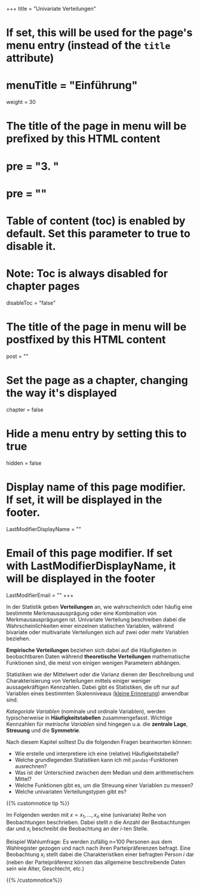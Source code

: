 +++
title = "Univariate Verteilungen"
# If set, this will be used for the page's menu entry (instead of the `title` attribute)
# menuTitle = "Einführung"
weight = 30
# The title of the page in menu will be prefixed by this HTML content
# pre = "<b>3. </b>"
# pre = "<i class='fab fa-github'></i>"
# Table of content (toc) is enabled by default. Set this parameter to true to disable it.
# Note: Toc is always disabled for chapter pages
disableToc = "false"

# The title of the page in menu will be postfixed by this HTML content
post = ""
# Set the page as a chapter, changing the way it's displayed
chapter = false
# Hide a menu entry by setting this to true
hidden = false
# Display name of this page modifier. If set, it will be displayed in the footer.
LastModifierDisplayName = ""
# Email of this page modifier. If set with LastModifierDisplayName, it will be displayed in the footer
LastModifierEmail = ""
+++

In der Statistik geben **Verteilungen** an, wie wahrscheinlich oder häufig eine bestimmte Merkmausausprägung oder eine Kombination von Merkmausausprägungen ist. Univariate Verteilung beschreiben dabei die Wahrscheinlichkeiten einer einzelnen statischen Variablen, während bivariate oder multivariate Verteilungen sich auf zwei oder mehr Variablen beziehen.

**Empirische Verteilungen** beziehen sich dabei auf die Häufigkeiten in beobachtbaren Daten während **theoretische Verteilungen** mathematische Funktionen sind, die meist von einigen wenigen Parametern abhängen.

<!--Beispielsweise kann die [Normalverteilung](https://de.wikipedia.org/wiki/Normalverteilung) über die beiden Parameter Erwartungswert (`loc`) und Varianz (`scale`) beschrieben werden. Zufällig generierte Zahlen aus dieser Verteilung kann man beispielsweise mit `numpy` erhalten:

{{% customnotice code %}}
```
import numpy as np

np.random.normal(loc=3, scale=3, size=10)
```
{{% /customnotice %}}


---
-->

Statistiken wie der Mittelwert oder die Varianz <!--oder der Modus--> dienen der Beschreibung und Charakterisierung von Verteilungen mittels einiger weniger aussagekräftigen Kennzahlen. Dabei gibt es Statistiken, die oft nur auf Variablen eines bestimmten Skalenniveaus ([kleine Erinnerung](/2022-2023-ZK_Data_Librarian_Modul_3/basics/basic_terms/)) anwendbar sind.


*Kategoriale Variablen* (nominale und ordinale Variablen),  werden typischerweise in **Häufigkeitstabellen** zusammengefasst. Wichtige Kennzahlen für *metrische Variablen* sind hingegen u.a. die **zentrale Lage**, **Streuung** und die **Symmetrie**. 

Nach diesem Kapitel solltest Du die folgenden Fragen beantworten können:

- Wie erstelle und interpretiere ich eine (relative) Häufigkeitstabelle?
- Welche grundlegenden Statistiken kann ich mit `pandas`-Funktionen ausrechnen?
- Was ist der Unterschied zwischen dem Median und dem arithmetischem Mittel?
- Welche Funktionen gibt es, um die Streuung einer Variablen zu messen?
- Welche univariaten Verteilungstypen gibt es?

{{% customnotice tip %}}

Im Folgenden werden mit $x = x_1, \dots, x_n$ eine (univariate) Reihe von Beobachtungen beschrieben. Dabei stellt $n$ die Anzahl der Beobachtungen dar und $x_i$ beschreibt die Beobachtung an der *i*-ten Stelle.

Beispiel Wahlumfrage: Es werden zufällig n=100 Personen aus dem Wahlregister gezogen und nach nach ihren Parteipräferenzen befragt. Eine Beobachtung $x_i$ stellt dabei die Charakteristiken einer befragten Person $i$ dar (neben der Parteipräferenz können das allgemeine beschreibende Daten sein wie Alter, Geschlecht, etc.)

{{% /customnotice%}}
